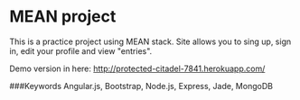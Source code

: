 # MEAN project
This is a practice project using MEAN stack. Site allows you to sing up, sign in, edit your profile and view "entries". 

Demo version in here: http://protected-citadel-7841.herokuapp.com/

###Keywords
Angular.js,
Bootstrap,
Node.js,
Express,
Jade,
MongoDB

